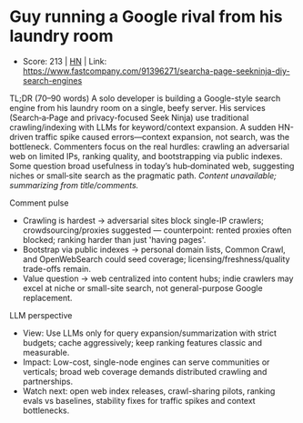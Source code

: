 # Guy running a Google rival from his laundry room

- Score: 213 | [HN](https://news.ycombinator.com/item?id=45197187) | Link: https://www.fastcompany.com/91396271/searcha-page-seekninja-diy-search-engines

TL;DR (70–90 words)
A solo developer is building a Google-style search engine from his laundry room on a single, beefy server. His services (Search‑a‑Page and privacy-focused Seek Ninja) use traditional crawling/indexing with LLMs for keyword/context expansion. A sudden HN-driven traffic spike caused errors—context expansion, not search, was the bottleneck. Commenters focus on the real hurdles: crawling an adversarial web on limited IPs, ranking quality, and bootstrapping via public indexes. Some question broad usefulness in today’s hub‑dominated web, suggesting niches or small‑site search as the pragmatic path.
_Content unavailable; summarizing from title/comments._

Comment pulse
- Crawling is hardest → adversarial sites block single-IP crawlers; crowdsourcing/proxies suggested — counterpoint: rented proxies often blocked; ranking harder than just 'having pages'.
- Bootstrap via public indexes → personal domain lists, Common Crawl, and OpenWebSearch could seed coverage; licensing/freshness/quality trade-offs remain.
- Value question → web centralized into content hubs; indie crawlers may excel at niche or small-site search, not general-purpose Google replacement.

LLM perspective
- View: Use LLMs only for query expansion/summarization with strict budgets; cache aggressively; keep ranking features classic and measurable.
- Impact: Low-cost, single-node engines can serve communities or verticals; broad web coverage demands distributed crawling and partnerships.
- Watch next: open web index releases, crawl-sharing pilots, ranking evals vs baselines, stability fixes for traffic spikes and context bottlenecks.
